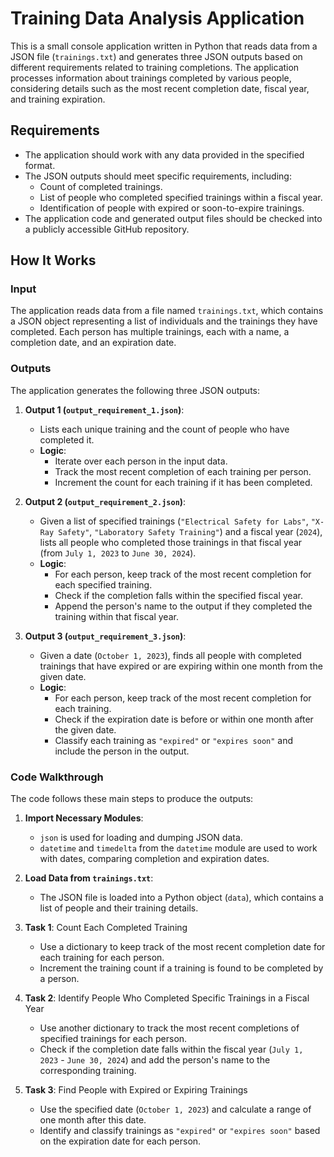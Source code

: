 # Training Data Analysis Application

This is a small console application written in Python that reads data from a JSON file (`trainings.txt`) and generates three JSON outputs based on different requirements related to training completions. The application processes information about trainings completed by various people, considering details such as the most recent completion date, fiscal year, and training expiration.

## Requirements
- The application should work with any data provided in the specified format.
- The JSON outputs should meet specific requirements, including:
  - Count of completed trainings.
  - List of people who completed specified trainings within a fiscal year.
  - Identification of people with expired or soon-to-expire trainings.
- The application code and generated output files should be checked into a publicly accessible GitHub repository.

## How It Works

### Input
The application reads data from a file named `trainings.txt`, which contains a JSON object representing a list of individuals and the trainings they have completed. Each person has multiple trainings, each with a name, a completion date, and an expiration date.

### Outputs
The application generates the following three JSON outputs:

1. **Output 1 (`output_requirement_1.json`)**:
   - Lists each unique training and the count of people who have completed it.
   - **Logic**:
     - Iterate over each person in the input data.
     - Track the most recent completion of each training per person.
     - Increment the count for each training if it has been completed.

2. **Output 2 (`output_requirement_2.json`)**:
   - Given a list of specified trainings (`"Electrical Safety for Labs"`, `"X-Ray Safety"`, `"Laboratory Safety Training"`) and a fiscal year (`2024`), lists all people who completed those trainings in that fiscal year (from `July 1, 2023` to `June 30, 2024`).
   - **Logic**:
     - For each person, keep track of the most recent completion for each specified training.
     - Check if the completion falls within the specified fiscal year.
     - Append the person's name to the output if they completed the training within that fiscal year.

3. **Output 3 (`output_requirement_3.json`)**:
   - Given a date (`October 1, 2023`), finds all people with completed trainings that have expired or are expiring within one month from the given date.
   - **Logic**:
     - For each person, keep track of the most recent completion for each training.
     - Check if the expiration date is before or within one month after the given date.
     - Classify each training as `"expired"` or `"expires soon"` and include the person in the output.

### Code Walkthrough
The code follows these main steps to produce the outputs:

1. **Import Necessary Modules**:
   - `json` is used for loading and dumping JSON data.
   - `datetime` and `timedelta` from the `datetime` module are used to work with dates, comparing completion and expiration dates.

2. **Load Data from `trainings.txt`**:
   - The JSON file is loaded into a Python object (`data`), which contains a list of people and their training details.

3. **Task 1**: Count Each Completed Training
   - Use a dictionary to keep track of the most recent completion date for each training for each person.
   - Increment the training count if a training is found to be completed by a person.

4. **Task 2**: Identify People Who Completed Specific Trainings in a Fiscal Year
   - Use another dictionary to track the most recent completions of specified trainings for each person.
   - Check if the completion date falls within the fiscal year (`July 1, 2023` - `June 30, 2024`) and add the person's name to the corresponding training.

5. **Task 3**: Find People with Expired or Expiring Trainings
   - Use the specified date (`October 1, 2023`) and calculate a range of one month after this date.
   - Identify and classify trainings as `"expired"` or `"expires soon"` based on the expiration date for each person.

 
